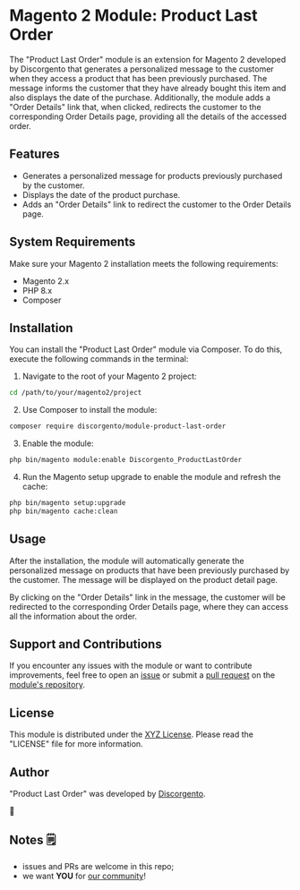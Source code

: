 # Magento 2 Module: Product Last Order

The "Product Last Order" module is an extension for Magento 2 developed by Discorgento that generates a personalized message to the customer when they access a product that has been previously purchased. The message informs the customer that they have already bought this item and also displays the date of the purchase. Additionally, the module adds a "Order Details" link that, when clicked, redirects the customer to the corresponding Order Details page, providing all the details of the accessed order.

## Features

- Generates a personalized message for products previously purchased by the customer.
- Displays the date of the product purchase.
- Adds an "Order Details" link to redirect the customer to the Order Details page.

## System Requirements

Make sure your Magento 2 installation meets the following requirements:

- Magento 2.x
- PHP 8.x
- Composer

## Installation

You can install the "Product Last Order" module via Composer. To do this, execute the following commands in the terminal:

1. Navigate to the root of your Magento 2 project:

```bash
cd /path/to/your/magento2/project
```

2. Use Composer to install the module:

```bash
composer require discorgento/module-product-last-order
```

3. Enable the module:

```bash
php bin/magento module:enable Discorgento_ProductLastOrder
```

4. Run the Magento setup upgrade to enable the module and refresh the cache:

```bash
php bin/magento setup:upgrade
php bin/magento cache:clean
```

## Usage

After the installation, the module will automatically generate the personalized message on products that have been previously purchased by the customer. The message will be displayed on the product detail page.

By clicking on the "Order Details" link in the message, the customer will be redirected to the corresponding Order Details page, where they can access all the information about the order.

## Support and Contributions

If you encounter any issues with the module or want to contribute improvements, feel free to open an [issue](https://github.com/discorgento/module-product-last-order/issue) or submit a [pull request](https://github.com/discorgento/module-product-last-order/pulls) on the [module's repository](https://github.com/discorgento/module-product-last-order).

## License

This module is distributed under the [XYZ License](link-to-license). Please read the "LICENSE" file for more information.

## Author

"Product Last Order" was developed by [Discorgento](https://www.discorgento.com).

🐓

## Notes 🗒
 - issues and PRs are welcome in this repo;
 - we want **YOU** for [our community](https://discord.io/Discorgento)!
